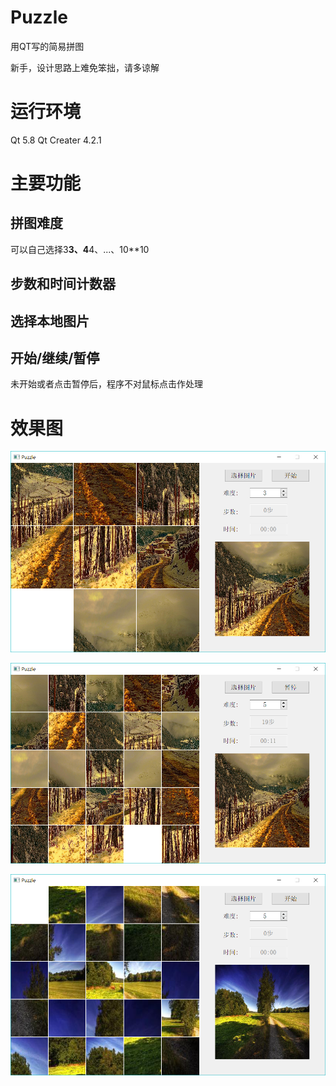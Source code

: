 # Puzzle
用QT写的简易拼图

新手，设计思路上难免笨拙，请多谅解

# 运行环境
Qt 5.8
Qt Creater 4.2.1

# 主要功能

## 拼图难度
可以自己选择3**3、4**4、...、10**10

## 步数和时间计数器

## 选择本地图片

## 开始/继续/暂停
未开始或者点击暂停后，程序不对鼠标点击作处理

# 效果图
![初始界面](https://github.com/413749123/Puzzle/raw/master/readmeImg/1.png)

![NULL](https://github.com/413749123/Puzzle/raw/master/readmeImg/2.png)

![NULL](https://github.com/413749123/Puzzle/raw/master/readmeImg/3.png)
